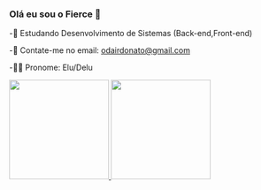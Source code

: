 ### Olá eu sou o Fierce 👋

-📔 Estudando Desenvolvimento de Sistemas (Back-end,Front-end)

-📧 Contate-me no email: odairdonato@gmail.com

-🏳️‍🌈 Pronome: Elu/Delu

<div>

  <a href="https://github.com/FierceDeGamer">

  <img height="180em" src="https://github-readme-stats.vercel.app/api?username=FierceDeGamer&show_icons=true&theme=tokyonight&include_all_commits=true&count_private=true"/>

  <img height="180em" src="https://github-readme-stats.vercel.app/api/top-langs/?username=FierceDeGamer&layout=compact&langs_count=7&theme=tokyonight"/>

</div>

